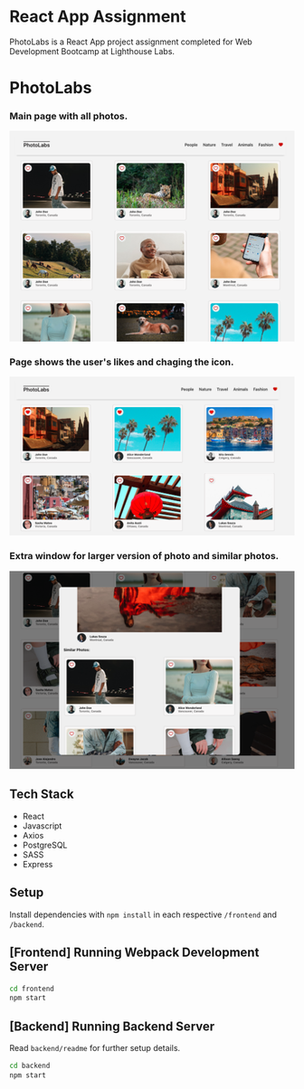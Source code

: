 # React App Assignment
PhotoLabs is a React App project assignment completed for Web Development Bootcamp at Lighthouse Labs.

# PhotoLabs

### Main page with all photos.
![First page](https://github.com/mcdmtomlinson/photolabs/blob/main/first-page.png)

### Page shows the user's likes and chaging the icon.
![Page with likes](https://github.com/mcdmtomlinson/photolabs/blob/main/liked-page.png)

### Extra window for larger version of photo and similar photos.
![Extra](https://github.com/mcdmtomlinson/photolabs/blob/main/extra-view.png)

## Tech Stack
- React
- Javascript
- Axios
- PostgreSQL
- SASS
- Express

## Setup

Install dependencies with `npm install` in each respective `/frontend` and `/backend`.

## [Frontend] Running Webpack Development Server

```sh
cd frontend
npm start
```

## [Backend] Running Backend Server

Read `backend/readme` for further setup details.

```sh
cd backend
npm start
```